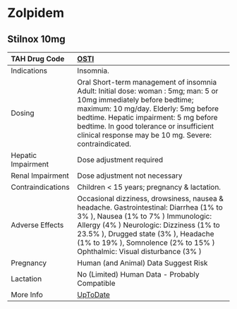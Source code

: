 # Zolpidem

## Stilnox 10mg

| TAH Drug Code      | [OSTI](https://www.tahsda.org.tw/drugs/hissearch.php?drug_code=OSTI)                                                                                                                                                                                                                                     |
|:-------------------|:---------------------------------------------------------------------------------------------------------------------------------------------------------------------------------------------------------------------------------------------------------------------------------------------------------|
| Indications        | Insomnia.                                                                                                                                                                                                                                                                                                |
| Dosing             | Oral Short-term management of insomnia Adult: Initial dose: woman : 5mg; man: 5 or 10mg immediately before bedtime; maximum: 10 mg/day. Elderly: 5mg before bedtime. Hepatic impairment: 5 mg before bedtime. In good tolerance or insufficient clinical response may be 10 mg. Severe: contraindicated. |
| Hepatic Impairment | Dose adjustment required                                                                                                                                                                                                                                                                                 |
| Renal Impairment   | Dose adjustment not necessary                                                                                                                                                                                                                                                                            |
| Contraindications  | Children < 15 years; pregnancy & lactation.                                                                                                                                                                                                                                                              |
| Adverse Effects    | Occasional dizziness, drowsiness, nausea & headache. Gastrointestinal: Diarrhea (1% to 3% ), Nausea (1% to 7% ) Immunologic: Allergy (4% ) Neurologic: Dizziness (1% to 23.5% ), Drugged state (3% ), Headache (1% to 19% ), Somnolence (2% to 15% ) Ophthalmic: Visual disturbance (3% )                |
| Pregnancy          | Human (and Animal) Data Suggest Risk                                                                                                                                                                                                                                                                     |
| Lactation          | No (Limited) Human Data - Probably Compatible                                                                                                                                                                                                                                                            |
| More Info          | [UpToDate](https://www.uptodate.com/contents/zolpidem-drug-information)                                                                                                                                                                                                                                  |

